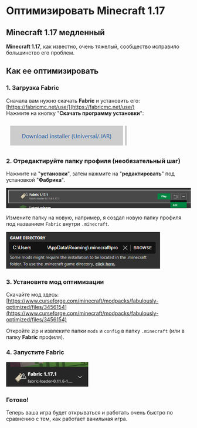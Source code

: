 # Оптимизировать Minecraft 1.17

## Minecraft 1.17 медленный

**Minecraft 1.17**, как известно, очень тяжелый, сообщество исправило большинство его проблем.

## Как ее оптимизировать

### 1. Загрузка Fabric

Сначала вам нужно скачать **Fabric** и установить его: [https://fabricmc.net/use/](https://fabricmc.net/use/)  
Нажмите на кнопку "**Скачать программу установки**":

![](.gitbook/assets/immagine%20%28120%29.png)

### 2. Отредактируйте папку профиля \(необязательный шаг\)

Нажмите на "**установки**", затем нажмите на "**редактировать**" под установкой "**Фабрика**".

![](.gitbook/assets/immagine%20%28121%29.png)

Измените папку на новую, например, я создал новую папку профиля под названием `Fabric` внутри `.minecraft`.

![](.gitbook/assets/immagine%20%28119%29.png)

### 3. Установите мод оптимизации

Скачайте мод здесь: [https://www.curseforge.com/minecraft/modpacks/fabulously-optimized/files/3456154](https://www.curseforge.com/minecraft/modpacks/fabulously-optimized/files/3456154)

Откройте zip и извлеките папки `mods` и `config` в папку `.minecraft` \(или в папку **Fabric** профиля\).

### 4. Запустите Fabric

![](.gitbook/assets/immagine%20%28106%29.png)

### Готово!

Теперь ваша игра будет открываться и работать очень быстро по сравнению с тем, как работает ванильная игра.

